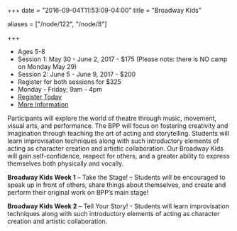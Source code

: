 +++
date = "2016-09-04T11:53:09-04:00"
title = "Broadway Kids"

aliases = ["/node/122", "/node/8"]

+++

* Ages 5-8
* Session 1: May 30 - June 2, 2017 - $175 (Please note: there is NO camp on Monday May 29)
* Session 2: June 5 - June 9, 2017 - $200
* Register for both sessions for $325
* Monday - Friday; 9am - 4pm
* [Register Today](https://www.ivytech.edu/files/bl-cllregistrationandparticipationFORMS.pdf)
* [More Information](mailto:education@newplays.org)

Participants will explore the world of theatre through music, movement, visual arts, and performance. The BPP will focus on fostering creativity and imagination through teaching the art of acting and storytelling. Students will learn improvisation techniques along with such introductory elements of acting as character creation and artistic collaboration. Our Broadway Kids will gain self-confidence, respect for others, and a greater ability to express themselves both physically and vocally.

**Broadway Kids Week 1** – Take the Stage! – Students will be encouraged to speak up in front of others, share things about themselves, and create and perform their original work on BPP’s main stage!

**Broadway Kids Week 2** – Tell Your Story! - Students will learn improvisation techniques along with such introductory elements of acting as character creation and artistic collaboration.
